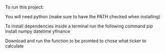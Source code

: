 To run this project:

You will need python (make sure to have the PATH checked when installing)

To install dependencies inside a terminal run the following command
pip install numpy datetime yfinance

Download and run the function to be promted to chose what ticker to calculate
